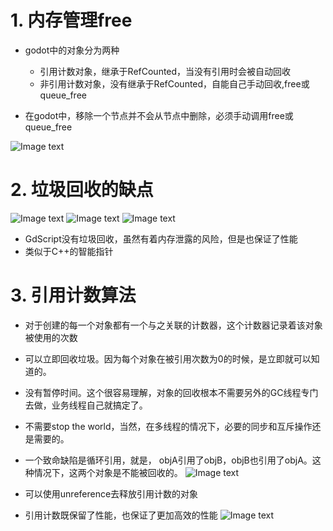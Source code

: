 # 1. 内存管理free

- godot中的对象分为两种
    - 引用计数对象，继承于RefCounted，当没有引用时会被自动回收
    - 非引用计数对象，没有继承于RefCounted，自能自己手动回收,free或queue_free

- 在godot中，移除一个节点并不会从节点中删除，必须手动调用free或queue_free

![Image text](image/gc.JPG)

# 2. 垃圾回收的缺点

![Image text](image/gc1.png)
![Image text](image/gc2.png)
![Image text](image/gc3.png)

- GdScript没有垃圾回收，虽然有着内存泄露的风险，但是也保证了性能
- 类似于C++的智能指针

# 3. 引用计数算法

- 对于创建的每一个对象都有一个与之关联的计数器，这个计数器记录着该对象被使用的次数
- 可以立即回收垃圾。因为每个对象在被引用次数为0的时候，是立即就可以知道的。
- 没有暂停时间。这个很容易理解，对象的回收根本不需要另外的GC线程专门去做，业务线程自己就搞定了。
- 不需要stop the world，当然，在多线程的情况下，必要的同步和互斥操作还是需要的。

- 一个致命缺陷是循环引用，就是， objA引用了objB，objB也引用了objA。这种情况下，这两个对象是不能被回收的。
  ![Image text](image/cycle.JPG)


- 可以使用unreference去释放引用计数的对象

- 引用计数既保留了性能，也保证了更加高效的性能
  ![Image text](image/太极.png)
